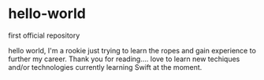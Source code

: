 # hello-world
first official repository

hello world, I'm a rookie just trying to learn the ropes and gain experience to further my career. Thank you for reading....
love to learn new techiques and/or technologies currently learning Swift at the moment.
